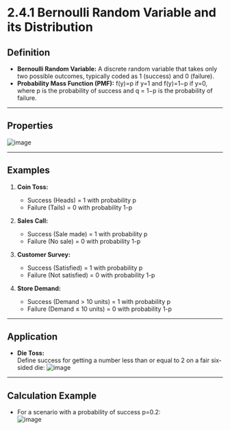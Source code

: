 # 2.4.1 Bernoulli Random Variable and its Distribution

## Definition
- **Bernoulli Random Variable:** A discrete random variable that takes only two possible outcomes, typically coded as 1 (success) and 0 (failure).
- **Probability Mass Function (PMF):**  f(y)=p if y=1 and f(y)=1−p if y=0, where p is the probability of success and q = 1−p is the probability of failure.

---

## Properties
![image](https://github.com/user-attachments/assets/378bde5c-795c-4c59-a429-153fe84532d5)

---

## Examples
1. **Coin Toss:**  
   - Success (Heads) = 1 with probability p
   - Failure (Tails) = 0 with probability 1-p 

2. **Sales Call:**  
   - Success (Sale made) = 1 with probability p
   - Failure (No sale) = 0 with probability 1-p
3. **Customer Survey:**  
   - Success (Satisfied) = 1 with probability p
   - Failure (Not satisfied) = 0 with probability 1-p

4. **Store Demand:**  
   - Success (Demand > 10 units) = 1 with probability p 
   - Failure (Demand ≤ 10 units) = 0 with probability 1-p

---

## Application
- **Die Toss:**  
  Define success for getting a number less than or equal to 2 on a fair six-sided die: ![image](https://github.com/user-attachments/assets/f81d0858-06d8-412c-8b50-8fd34e8cd34c) 

---

## Calculation Example
- For a scenario with a probability of success p=0.2:  
![image](https://github.com/user-attachments/assets/f3a56d82-398e-47b3-8b6b-aea15b3f0f38)
